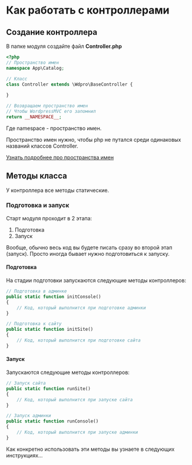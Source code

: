 # Как работать с контроллерами

## Создание контроллера

В папке модуля создайте файл **Controller.php**

```php
<?php
// Пространство имен
namespace App\Catalog;

// Класс
class Controller extends \Wdpro\BaseController {
    
}

// Возвращаем пространство имен 
// Чтобы WordpressMVC его запомнил
return __NAMESPACE__;
```

Где namespace - пространство имен.

Пространство имен нужно, чтобы php не путался среди одинаковых названий классов Controller.

[Узнать подробнее про пространства имен](https://habr.com/post/212773/)

## Методы класса

У контроллера все методы статические.

### Подготовка и запуск

Старт модуля проходит в 2 этапа:

1. Подготовка
2. Запуск

Вообще, обычно весь код вы будете писать сразу во второй этап (запуск). Просто иногда бывает нужно подготовиться к запуску.

#### Подготовка

На стадии подготовки запускаются следующие методы контроллеров:

```php
// Подготовка в админке
public static function initConsole()
{
	// Код, который выполнится при подготовке админки
}

// Подготовка к сайту
public static function initSite()
{
	// Код, который выполнится при подготовке сайта
}
```

#### Запуск

Запускаются следующие методы контроллеров:

```php
// Запуск сайта
public static function runSite()
{
	// Код, который выполнится при запуске сайта
}

// Запуск админки
public static function runConsole()
{
	// Код, который выполнится при запуске админки
}
```

Как конкретно использовать эти методы вы узнаете в следующих инструкциях...

